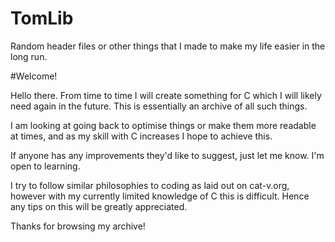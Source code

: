 # TomLib
Random header files or other things that I made to make my life easier in the long run.

#Welcome!

Hello there. From time to time I will create something for C which I will likely need again in the future. This is essentially an archive of all such things.

I am looking at going back to optimise things or make them more readable at times, and as my skill with C increases I hope to achieve this.

If anyone has any improvements they'd like to suggest, just let me know. I'm open to learning. 

I try to follow similar philosophies to coding as laid out on cat-v.org, however with my currently limited knowledge of C this is difficult. Hence any tips on this will be greatly appreciated.

Thanks for browsing my archive!
